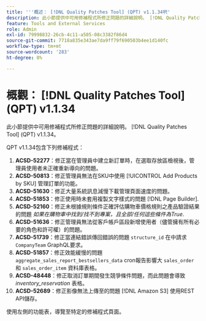 ```yaml
---
title: '''概述： [!DNL Quality Patches Tool] (QPT) v1.1.34呎'
description: 此小節提供中可用修補程式所修正問題的詳細說明。 [!DNL Quality Patches Tool] (QPT) v1.1.34。
feature: Tools and External Services
role: Admin
exl-id: 79998832-26cb-4c11-a505-08c3382f86d4
source-git-commit: 7718a835e343ae7da9ff79f690503b4ee1d140fc
workflow-type: tm+mt
source-wordcount: '283'
ht-degree: 0%

---
```


# 概觀： [!DNL Quality Patches Tool] (QPT) v1.1.34

此小節提供中可用修補程式所修正問題的詳細說明。 [!DNL Quality Patches Tool] (QPT) v1.1.34。

QPT v1.1.34包含下列修補程式：

1. **ACSD-52277**：修正當在管理員中建立新訂單時，在選取存放區檢視後，管理員使用者未正確重新導向的問題。
1. **ACSD-50813**：修正管理員無法在SKU中使用 [!UICONTROL Add Products by SKU] 管理訂單的功能。
1. **ACSD-51630**：修正大量系統訊息減慢下載管理頁面速度的問題。
1. **ACSD-51853**：修正使用時未套用複製文字樣式的問題 [!DNL Page Builder].
1. **ACSD-52160**：修正未根據規則條件正確評估購物車價格規則之產品驗證結果的問題 *如果在購物車中找到/找不到專案，且全部/任何這些條件為True*.
1. **ACSD-51636**：修正管理員無法從客戶帳戶區段新增使用者（儘管擁有所有必要的角色和許可權）的問題。
1. **ACSD-51739**：修正當連結錯誤傳回錯誤的問題 `structure_id` 在中請求 `CompanyTeam` GraphQL要求。
1. **ACSD-51857**：修正效能緩慢的問題 `aggregate_sales_report_bestsellers_data` cron報告影響大 `sales_order` 和 `sales_order_item` 資料庫表格。
1. **ACSD-48448**：修正取消訂單期間發生競爭條件問題，而此問題會導致 *inventory_reservation* 表格。
1. **ACSD-52689**：修正影像無法上傳至的問題 [!DNL Amazon S3] 使用REST API儲存。

使用左側的功能表，導覽至特定的修補程式頁面。
